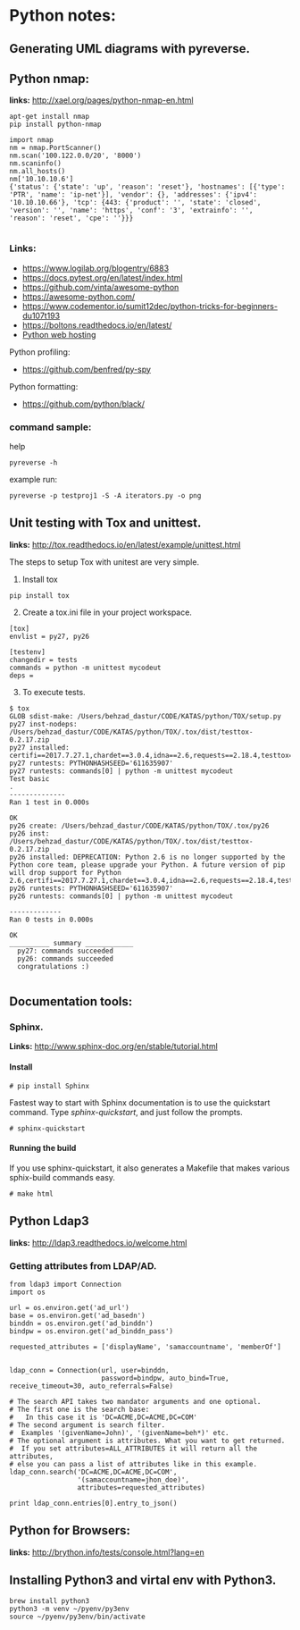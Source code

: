 # Python notes:

## Generating UML diagrams with pyreverse.

## Python nmap:

**links:**
http://xael.org/pages/python-nmap-en.html


```
apt-get install nmap
pip install python-nmap

import nmap
nm = nmap.PortScanner()
nm.scan('100.122.0.0/20', '8000')
nm.scaninfo()
nm.all_hosts()
nm['10.10.10.6']
{'status': {'state': 'up', 'reason': 'reset'}, 'hostnames': [{'type': 'PTR', 'name': 'ip-net'}], 'vendor': {}, 'addresses': {'ipv4': '10.10.10.66'}, 'tcp': {443: {'product': '', 'state': 'closed', 'version': '', 'name': 'https', 'conf': '3', 'extrainfo': '', 'reason': 'reset', 'cpe': ''}}}


```

### Links:
* https://www.logilab.org/blogentry/6883
* https://docs.pytest.org/en/latest/index.html
* https://github.com/vinta/awesome-python
* https://awesome-python.com/
* https://www.codementor.io/sumit12dec/python-tricks-for-beginners-du107t193
* https://boltons.readthedocs.io/en/latest/
* [Python web hosting](https://www.pythonanywhere.com/)

Python profiling:
* https://github.com/benfred/py-spy

Python formatting:
* https://github.com/python/black/

### command sample:

help
```
pyreverse -h
```

example run:
```
pyreverse -p testproj1 -S -A iterators.py -o png
```


## Unit testing with Tox and unittest.

**links:**
http://tox.readthedocs.io/en/latest/example/unittest.html


The steps to setup Tox with unitest are very simple.

1. Install tox
```
pip install tox
```

2. Create a tox.ini file in your project workspace.
```
[tox]
envlist = py27, py26

[testenv]
changedir = tests
commands = python -m unittest mycodeut
deps =

```

3. To execute tests.

```
$ tox
GLOB sdist-make: /Users/behzad_dastur/CODE/KATAS/python/TOX/setup.py
py27 inst-nodeps: /Users/behzad_dastur/CODE/KATAS/python/TOX/.tox/dist/testtox-0.2.17.zip
py27 installed: certifi==2017.7.27.1,chardet==3.0.4,idna==2.6,requests==2.18.4,testtox==0.2.17,urllib3==1.22
py27 runtests: PYTHONHASHSEED='611635907'
py27 runtests: commands[0] | python -m unittest mycodeut
Test basic
.
--------------
Ran 1 test in 0.000s

OK
py26 create: /Users/behzad_dastur/CODE/KATAS/python/TOX/.tox/py26
py26 inst: /Users/behzad_dastur/CODE/KATAS/python/TOX/.tox/dist/testtox-0.2.17.zip
py26 installed: DEPRECATION: Python 2.6 is no longer supported by the Python core team, please upgrade your Python. A future version of pip will drop support for Python 2.6,certifi==2017.7.27.1,chardet==3.0.4,idna==2.6,requests==2.18.4,testtox==0.2.17,urllib3==1.22
py26 runtests: PYTHONHASHSEED='611635907'
py26 runtests: commands[0] | python -m unittest mycodeut

-------------
Ran 0 tests in 0.000s

OK
__________ summary ____________
  py27: commands succeeded
  py26: commands succeeded
  congratulations :)


```

## Documentation tools:

### Sphinx.
**Links:**
http://www.sphinx-doc.org/en/stable/tutorial.html



#### Install
```
# pip install Sphinx
```

Fastest way to start with Sphinx documentation is to use the quickstart command.
Type *sphinx-quickstart*, and just follow the prompts.

```
# sphinx-quickstart
```

#### Running the build
If you use sphinx-quickstart, it also generates a Makefile that makes various
sphix-build commands easy.

```
# make html
```



## Python Ldap3

**links:**
http://ldap3.readthedocs.io/welcome.html

### Getting attributes from LDAP/AD.

```
from ldap3 import Connection
import os

url = os.environ.get('ad_url')
base = os.environ.get('ad_basedn')
binddn = os.environ.get('ad_binddn')
bindpw = os.environ.get('ad_binddn_pass')

requested_attributes = ['displayName', 'samaccountname', 'memberOf']


ldap_conn = Connection(url, user=binddn,
                       password=bindpw, auto_bind=True, receive_timeout=30, auto_referrals=False)

# The search API takes two mandator arguments and one optional.
# The first one is the search base:
#   In this case it is 'DC=ACME,DC=ACME,DC=COM'
# The second argument is search filter.
#  Examples '(givenName=John)', '(givenName=beh*)' etc.
# The optional argument is attributes. What you want to get returned.
#  If you set attributes=ALL_ATTRIBUTES it will return all the attributes,
# else you can pass a list of attributes like in this example.
ldap_conn.search('DC=ACME,DC=ACME,DC=COM',
                 '(samaccountname=jhon_doe)',
                 attributes=requested_attributes)

print ldap_conn.entries[0].entry_to_json()

```

## Python for Browsers:

**links:**
http://brython.info/tests/console.html?lang=en


## Installing Python3 and virtal env with Python3.

```
brew install python3
python3 -m venv ~/pyenv/py3env
source ~/pyenv/py3env/bin/activate

```
